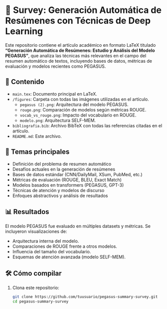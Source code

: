 # 📄 Survey: Generación Automática de Resúmenes con Técnicas de Deep Learning

Este repositorio contiene el artículo académico en formato LaTeX titulado **“Generación Automática de Resúmenes: Estudio y Análisis del Modelo PEGASUS”**, que analiza las técnicas más relevantes en el campo del resumen automático de textos, incluyendo bases de datos, métricas de evaluación y modelos recientes como PEGASUS.

## 📌 Contenido

- `main.tex`: Documento principal en LaTeX.
- `/figures`: Carpeta con todas las imágenes utilizadas en el artículo.
  - `pegasus (2).png`: Arquitectura del modelo PEGASUS.
  - `rouge.png`: Comparación de modelos según métricas ROUGE.
  - `vocab_vs_rouge.png`: Impacto del vocabulario en ROUGE.
  - `modelo.png`: Arquitectura SELF-MEM.
- `bibliografia.bib`: Archivo BibTeX con todas las referencias citadas en el artículo.
- `README.md`: Este archivo.

## 🧠 Temas principales

- Definición del problema de resumen automático
- Desafíos actuales en la generación de resúmenes
- Bases de datos estándar (CNN/DailyMail, XSum, PubMed, etc.)
- Métricas de evaluación (ROUGE, BLEU, Exact Match)
- Modelos basados en transformers (PEGASUS, GPT-3)
- Técnicas de atención y modelos de discurso
- Enfoques abstractivos y análisis de resultados

## 📊 Resultados

El modelo PEGASUS fue evaluado en múltiples datasets y métricas. Se incluyeron visualizaciones de:

- Arquitectura interna del modelo.
- Comparaciones de ROUGE frente a otros modelos.
- Influencia del tamaño del vocabulario.
- Esquemas de atención avanzada (modelo SELF-MEM).

## 🛠 Cómo compilar

1. Clona este repositorio:
   ```bash
   git clone https://github.com/tuusuario/pegasus-summary-survey.git
   cd pegasus-summary-survey

